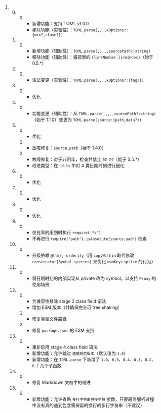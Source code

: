 ﻿
1.  0.  0.  +   新增功能：支持 TOML v1.0.0
            -   移除功能（实验性）：`TOML.parse(,,,,xOptions?:{mix?,close?})`
    1.  0.  +   新增功能（辅助性）：`TOML.parse(,,,,,sourcePath?:string)`
            -   移除功能（辅助性）：报错里的 `{lineNumber,lineIndex}`（始于 0.5.*）
    2.  0.  *   语法变更（实验性）：`TOML.parse(,,,,xOptions?:{tag?})`
    3.  0.  *   优化
    4.  0.  *   功能变更（辅助性）：从 `TOML.parse(,,,,,sourcePath?:string)`（始于 1.1.0）变更为 `TOML.parse(source:{path,data?})`
    5.  0.  *   优化
        1.  *   故障修复：`source.path`（始于 1.4.0）
        2.  *   故障修复：对于非闰年，检查并禁止 `02-29`（始于 0.5.*）
            +   改进类型：在 `.d.ts` 中对 4 类日期时刻进行细化
    6.  0.  *   优化
    7.  0.  *   优化
    8.  0.  *   优化
    9.  0.  *   仅在真的用到时执行 `require('fs')`
            *   不再进行 `require('path').isAbsolute(source.path)` 检查
    10. 0.  *   升级依赖 `@ltd/j-orderify`（用 `copyWithin` 取代修改 `constructor[Symbol.species]` 来优化 `ownKeys` `splice` 的行为）
    11. 0.  *   将日期时刻的内部实现从 private 改为 symbol，以支持 `Proxy` 的使用场景
    12. 0.  *   为兼容性移除 stage 3 class field 语法
            +   增加 ESM 版本（并确保完全可 tree shaking）
        1.  *   修复类型文件路径
        2.  *   修复 `package.json` 的 ESM 支持
    13. 0.  *   重新启用 stage 4 class field 语法
            +   新增功能：允许跳过 `遵循规范版本`（默认值为 `1.0`）
            +   新增功能：在 `TOML.parse` 下新增了 `1.0`、`0.5`、`0.4`、`0.3`、`0.2`、`0.1` 几个子函数
    14. 0.  *   修复 Markdown 文档中的缩进
    15. 0.  +   新增功能：允许省略 `多行字符串拼接字符` 参数，只要最终解析过程中没有真的遇到包含需保留的换行的多行字符串（不建议）
